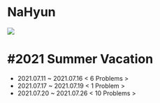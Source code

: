 # NaHyun
<img src="https://img.shields.io/badge/Android-00399C?style=flat-square&logo=C&logoColor=white"/>



 #2021 Summer Vacation 
 =====================
 
 * 2021.07.11 ~ 2021.07.16  <  6 Problems >
 * 2021.07.17 ~ 2021.07.19  <  1 Problem >
 * 2021.07.20 ~ 2021.07.26  < 10 Problems >
